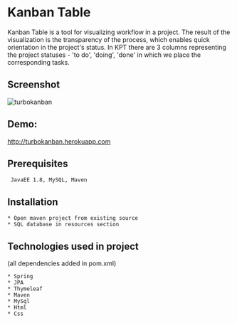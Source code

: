 # Kanban Table

Kanban Table is a tool for visualizing workflow in a project. The result of the visualization is the transparency of the
process, which enables quick orientation in the project's status. In KPT there are 3 columns representing the project
statuses - 'to do', 'doing', 'done' in which we place the corresponding tasks.
## Screenshot
![turbokanban](https://user-images.githubusercontent.com/43086541/55275251-b046e200-52e3-11e9-8d68-cc057e3c5e2e.png)

## Demo:

http://turbokanban.herokuapp.com

## Prerequisites

```
 JavaEE 1.8, MySQL, Maven 
```

## Installation


```
* Open maven project from existing source
* SQL database in resources section
```

## Technologies used in project
(all dependencies added in pom.xml)

```
* Spring
* JPA
* Thymeleaf
* Maven
* MySql
* Html
* Css
```



